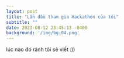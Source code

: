 ```yaml
---
layout: post
title: "Lần đầu tham gia Hackathon của tôi"
subtitle: ""
date: 2023-08-12 23:45:13 -0400
background: '/img/bg-04.png'
---
```


lúc nào đó rảnh tôi sẽ viết :))



<br>
<br>
<br>

